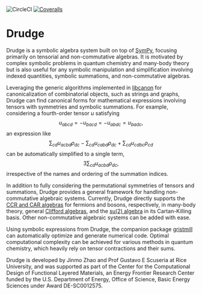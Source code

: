![CircleCI](https://circleci.com/gh/DrudgeCAS/drudge.svg?style=shield)
[![Coveralls](https://coveralls.io/repos/github/DrudgeCAS/drudge/badge.svg?branch=master)](https://coveralls.io/github/DrudgeCAS/drudge?branch=master)

# Drudge

Drudge is a symbolic algebra system built on top of
[SymPy](http://www.sympy.org), focusing primarily on tensorial and
non-commutative algebras. It is motivated by complex symbolic problems in
quantum chemistry and many-body theory but is also useful for any symbolic
manipulation and simplification involving indexed quantities, symbolic
summations, and non-commutative algebras.

Leveraging the generic algorithms implemented in
[libcanon](https://github.com/DrudgeCAS/libcanon) for canonicalization of
combinatorial objects, such as strings and graphs, Drudge can find canonical
forms for mathematical expressions involving tensors with symmetries and
symbolic summations. For example, considering a fourth-order tensor $u$
satisfying
$$
u_{abcd} = -u_{bacd} = -u_{abdc} = u_{badc},
$$
an expression like
$$
\sum_{cd} u_{acbd} \rho_{dc} - \sum_{cd} u_{cabd} \rho_{dc} + \sum_{cd} u_{cdbc} \rho_{cd}
$$
can be automatically simplified to a single term,
$$
3 \sum_{cd} u_{acbd} \rho_{dc},
$$
irrespective of the names and ordering of the summation indices.

In addition to fully considering the permutational symmetries of tensors and
summations, Drudge provides a general framework for handling non-commutative
algebraic systems. Currently, Drudge directly supports the [CCR and CAR
algebras](https://en.wikipedia.org/wiki/CCR_and_CAR_algebras) for fermions and
bosons, respectively, in many-body theory, general [Clifford
algebras](https://en.wikipedia.org/wiki/Clifford_algebra), and the [su(2)
algebra](https://en.m.wikipedia.org/wiki/Special_unitary_group#Lie_Algebra) in
its Cartan-Killing basis. Other non-commutative algebraic systems can be added
with ease.

Using symbolic expressions from Drudge, the companion package
[gristmill](https://github.com/DrudgeCAS/gristmill) can automatically optimize
and generate numerical code. Optimal computational complexity can be achieved
for various methods in quantum chemistry, which heavily rely on tensor
contractions and their sums.

Drudge is developed by Jinmo Zhao and Prof Gustavo E Scuseria at Rice
University, and was supported as part of the Center for the Computational
Design of Functional Layered Materials, an Energy Frontier Research Center
funded by the U.S. Department of Energy, Office of Science, Basic Energy
Sciences under Award DE-SC0012575.
